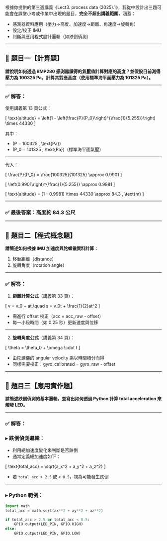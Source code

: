 根據你提供的第三週講義《Lect3. process data (2025).1》，我從中設計出三題可能會在課堂小考或作業中出現的題目，**完全不超出講義範圍**，涵蓋：

- 感測器資料應用（壓力→高度、加速度→距離、角速度→旋轉角）
- 設定/校正 IMU
- 判斷與應用程式設計邏輯（如跌倒偵測）

---

## 📘 題目一【計算題】  
**請說明如何透過 BMP280 感測器讀得的氣壓值計算對應的高度？並假設目前測得壓力為 100325 Pa，計算其對應高度（使用標準海平面壓力為 101325 Pa）。**

---

### ✅ 解答：

使用講義第 13 頁公式：

\[
\text{altitude} = \left(1 - \left(\frac{P}{P_0}\right)^{\frac{1}{5.255}}\right) \times 44330
\]

其中：
- \(P = 100325 \, \text{Pa}\)
- \(P_0 = 101325 \, \text{Pa}\)（標準海平面氣壓）

---

代入：

\[
\frac{P}{P_0} = \frac{100325}{101325} \approx 0.9901
\]

\[
\left(0.9901\right)^{\frac{1}{5.255}} \approx 0.9981
\]

\[
\text{altitude} = (1 - 0.9981) \times 44330 \approx 84.3 \, \text{m}
\]

---

### ✅ 最後答案：高度約 **84.3 公尺**

---

## 📘 題目二【程式概念題】  
**請簡述如何根據 IMU 加速度與陀螺儀資料計算：**

1. 移動距離（distance）  
2. 旋轉角度（rotation angle）

---

### ✅ 解答：

1. **距離計算公式**（講義第 33 頁）：

\[
v = v_0 + at,\quad s = v_0t + \frac{1}{2}at^2
\]

- 需進行 offset 校正（acc = acc_raw - offset）
- 每一小段時間（如 0.25 秒）更新速度與位移

---

2. **旋轉角度公式**（講義第 34 頁）：

\[
\theta = \theta_0 + \omega \cdot t
\]

- 由陀螺儀的 angular velocity 乘以時間積分而得
- 同樣需要校正：gyro_calibrated = gyro_raw - offset

---

## 📘 題目三【應用實作題】  
**請簡述跌倒偵測的基本邏輯，並寫出如何透過 Python 計算 total acceleration 來觸發 LED。**

---

### ✅ 解答：

### ▸ 跌倒偵測邏輯：

- 利用總加速度變化來判斷是否跌倒
- 通常定義總加速度如下：

\[
\text{total\_acc} = \sqrt{a_x^2 + a_y^2 + a_z^2}
\]

- 若 `total_acc > 2.5` 或 `< 0.5`，視為可能發生跌倒

---

### ▸ Python 範例：

```python
import math
total_acc = math.sqrt(ax**2 + ay**2 + az**2)

if total_acc > 2.5 or total_acc < 0.5:
    GPIO.output(LED_PIN, GPIO.HIGH)
else:
    GPIO.output(LED_PIN, GPIO.LOW)
```
